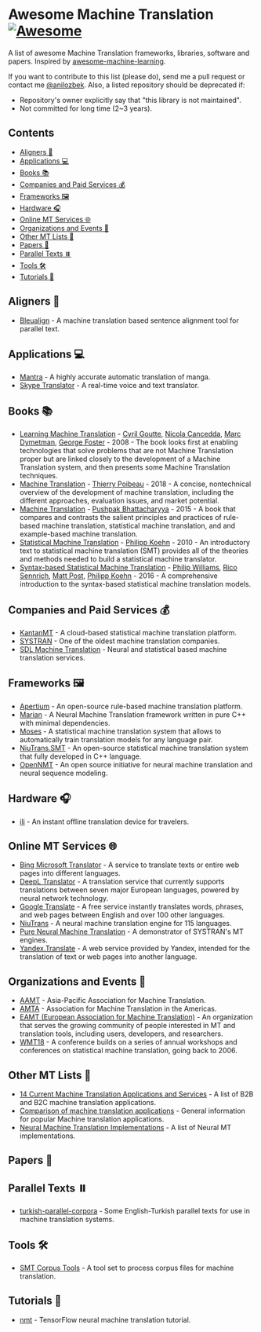# Awesome Machine Translation [![Awesome](https://awesome.re/badge-flat.svg)](https://awesome.re)
A list of awesome Machine Translation frameworks, libraries, software and papers. Inspired by [awesome-machine-learning](https://github.com/josephmisiti/awesome-machine-learning).

If you want to contribute to this list (please do), send me a pull request or contact me [@anilozbek](https://twitter.com/anilozbek). Also, a listed repository should be deprecated if:

- Repository's owner explicitly say that "this library is not maintained".
- Not committed for long time (2~3 years).

## Contents
- [Aligners 🌌](#aligners-)
- [Applications 💻](#applications-)
- [Books 📚](#books-)
- [Companies and Paid Services 💰](#companies-and-paid-services-)
- [Frameworks 🖼](#frameworks-)
- [Hardware 🎧](#hardware-)
- [Online MT Services 🌐](#online-mt-services-)
- [Organizations and Events 🎉](#organizations-and-events-)
- [Other MT Lists 📝](#other-mt-lists-)
- [Papers 📄](#papers-)
- [Parallel Texts ⏸️](#parallel-texts-️)
- [Tools 🛠](#tools-)
- [Tutorials 🎒](#tutorials-)

## Aligners 🌌
- [Bleualign](https://github.com/rsennrich/Bleualign) - A machine translation based sentence alignment tool for parallel text.

## Applications 💻
- [Mantra](https://mntr.jp/) - A highly accurate automatic translation of manga.
- [Skype Translator](https://www.skype.com/en/features/skype-translator/) - A real-time voice and text translator.

## Books 📚
- [Learning Machine Translation](https://www.amazon.com/Learning-Machine-Translation-Information-Processing/dp/0262072971) - [Cyril Goutte](https://sites.google.com/site/cyrilgoutte/), [Nicola Cancedda](https://dblp.uni-trier.de/pers/hd/c/Cancedda:Nicola), [Marc Dymetman](http://www.europe.naverlabs.com/NAVER-LABS-Europe/People/Marc-Dymetman), [George Foster](http://www-labs.iro.umontreal.ca/~foster/) - 2008 - The book looks first at enabling technologies that solve problems that are not Machine Translation proper but are linked closely to the development of a Machine Translation system, and then presents some Machine Translation techniques.
- [Machine Translation](https://www.amazon.com/Machine-Translation-Press-Essential-Knowledge/dp/B07B697ZZF/) - [Thierry Poibeau](http://lattice.cnrs.fr/Thierry-Poibeau) - 2018 - A concise, nontechnical overview of the development of machine translation, including the different approaches, evaluation issues, and market potential.
- [Machine Translation](https://www.amazon.com/Machine-Translation-Pushpak-Bhattacharyya/dp/1439897182/) - [Pushpak Bhattacharyya](https://www.cse.iitb.ac.in/~pb/) - 2015 - A book that compares and contrasts the salient principles and practices of rule-based machine translation, statistical machine translation, and and example-based machine translation.
- [Statistical Machine Translation](https://www.amazon.com/Statistical-Machine-Translation-Philipp-Koehn/dp/0521874157) - [Philipp Koehn](https://github.com/phikoehn) - 2010 - An introductory text to statistical machine translation (SMT) provides all of the theories and methods needed to build a statistical machine translator.
- [Syntax-based Statistical Machine Translation](https://www.amazon.com/Syntax-based-Statistical-Translation-Synthesis-Technologies/dp/1627059008) - [Philip Williams](http://homepages.inf.ed.ac.uk/s0898777/), [Rico Sennrich](http://homepages.inf.ed.ac.uk/rsennric/), [Matt Post](https://mjpost.github.io/), [Philipp Koehn](http://www.cs.jhu.edu/~phi/) - 2016 - A comprehensive introduction to the syntax-based statistical machine translation models.

## Companies and Paid Services 💰
- [KantanMT](https://www.kantanmt.com/) - A cloud-based statistical machine translation platform.
- [SYSTRAN](http://www.systransoft.com/) - One of the oldest machine translation companies.
- [SDL Machine Translation](https://www.sdl.com/software-and-services/translation-software/machine-translation/) - Neural and statistical based machine translation services.

## Frameworks 🖼
- [Apertium](https://www.apertium.org) - An open-source rule-based machine translation platform.
- [Marian](https://marian-nmt.github.io/) - A Neural Machine Translation framework written in pure C++ with minimal dependencies.
- [Moses](http://www.statmt.org/moses/) - A statistical machine translation system that allows to automatically train translation models for any language pair.
- [NiuTrans.SMT](http://www.niutrans.com/niutrans/NiuTrans.html) - An open-source statistical machine translation system that fully developed in C++ language.
- [OpenNMT](http://opennmt.net/) - An open source initiative for neural machine translation and neural sequence modeling.

## Hardware 🎧
- [ili](https://iamili.com) - An instant offline translation device for travelers.

## Online MT Services 🌐
- [Bing Microsoft Translator](https://www.bing.com/translator) - A service to translate texts or entire web pages into different languages.
- [DeepL Translator](https://www.deepl.com/translator) - A translation service that currently supports translations between seven major European languages, powered by neural network technology.
- [Google Translate](https://translate.google.com/) - A free service instantly translates words, phrases, and web pages between English and over 100 other languages.
- [NiuTrans](https://niutrans.vip/) - A neural machine translation engine for 115 languages.
- [Pure Neural Machine Translation](https://demo-pnmt.systran.net/production#/translation) - A demonstrator of SYSTRAN's MT engines.
- [Yandex.Translate](https://translate.yandex.com/) - A web service provided by Yandex, intended for the translation of text or web pages into another language.

## Organizations and Events 🎉
- [AAMT](http://www.aamt.info/) - Asia-Pacific Association for Machine Translation.
- [AMTA](https://amtaweb.org/) - Association for Machine Translation in the Americas.
- [EAMT (European Association for Machine Translation)](http://www.eamt.org/) - An organization that serves the growing community of people interested in MT and translation tools, including users, developers, and researchers.
- [WMT18](http://www.statmt.org/wmt18/) - A conference builds on a series of annual workshops and conferences on statistical machine translation, going back to 2006.

## Other MT Lists 📝
- [14 Current Machine Translation Applications and Services](https://emerj.com/ai-sector-overviews/machine-translation-14-current-applications-and-services/) - A list of B2B and B2C machine translation applications.
- [Comparison of machine translation applications](https://en.wikipedia.org/wiki/Comparison_of_machine_translation_applications) - General information for popular Machine translation applications.
- [Neural Machine Translation Implementations](https://github.com/jonsafari/nmt-list) - A list of Neural MT implementations.

## Papers 📄

## Parallel Texts ⏸️
- [turkish-parallel-corpora](https://github.com/maidis/turkish-parallel-corpora) - Some English-Turkish parallel texts for use in machine translation systems.

## Tools 🛠
- [SMT Corpus Tools](https://smt-corpus-tools.readthedocs.io) - A tool set to process corpus files for machine translation.

## Tutorials 🎒
- [nmt](https://github.com/tensorflow/nmt) - TensorFlow neural machine translation tutorial.

